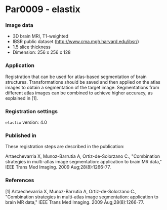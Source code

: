 # Par0009 - elastix

###  Image data

* 3D brain MRI, T1-weighted
* IBSR public dataset (http://www.cma.mgh.harvard.edu/ibsr/)
* 1.5 slice thickness
* Dimension: 256 x 256 x 128

###  Application

Registration that can be used for atlas-based segmentation of brain structures. Transformations should be saved and then applied on the atlas images to obtain a segmentation of the target image. Segmentations from different atlas images can be combined to achieve higher accuracy, as explained in [1].

###  Registration settings

`elastix` version: 4.0

###  Published in

These registration steps are described in the publication:

Artaechevarria X, Munoz-Barrutia A, Ortiz-de-Solorzano C., "Combination strategies in multi-atlas image segmentation: application to brain MR data," IEEE Trans Med Imaging. 2009 Aug;28(8):1266-77.

###  References

[1] Artaechevarria X, Munoz-Barrutia A, Ortiz-de-Solorzano C., "Combination strategies in multi-atlas image segmentation: application to brain MR data," IEEE Trans Med Imaging. 2009 Aug;28(8):1266-77.
